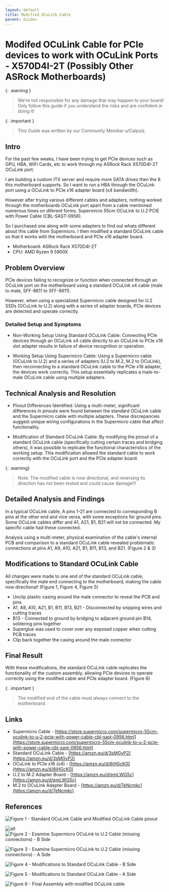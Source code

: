 ```yaml
---
layout: default
title: Modified OCuLink Cable
parent: Guides
---
```


# Modifed OCuLink Cable for PCIe devices to work with OCuLink Ports - X570D4I-2T (Possibly Other ASRock Motherboards)

{: .warning }
> We're not responsible for any damage that may happen to your board!
> Only follow this guide if you understand the risks and are confident in doing it!

{: .important }
> This Guide was written by our Community Member u/Calpulz. 

## Intro

For the past few weeks, I have been trying to get PCIe devices such as GPU, HBA, WiFi Cards, etc to work through my ASRock Rack X570D4I-2T OCuLink port.

I am building a custom ITX server and require more SATA drives then the 8 this motherboard supports. So I want to run a HBA through the OCuLink port using a OCuLink to PCIe x16 adapter board (x4 bandwidth).

However after trying various different cables and adapters, nothing worked through the motherboards OCuLink port apart from a cable mentioned numerous times on diferent forms. Supermicro 55cm OCuLink to U.2 PCIE with Power Cable (CBL-SAST-0956).

So I purchased one along with some adapters to find out whats different about this cable from Supermicro. I then modified a standard OCuLink cable so that it works with the motherboard and PCIe x16 adapter board.

* Motherboard: ASRock Rack X570D4I-2T  
* CPU: AMD Ryzen 9 5900X

## Problem Overview

PCIe devices failing to recognize or function when connected through an OCuLink port on the motherboard using a standard OCuLink x4 cable (male to male, SFF-8611 to SFF-8611).

However, when using a specialized Supermicro cable designed for U.2 SSDs (OCuLink to U.2) along with a series of adapter boards, PCIe devices are detected and operate correctly.

### Detailed Setup and Symptoms

* Non-Working Setup Using Standard OCuLink Cable: Connecting PCIe devices through an OCuLink x4 cable directly to an OCuLink to PCIe x16 slot adapter results in failure of device recognition or operation.

* Working Setup Using Supermicro Cable: Using a Supermicro cable (OCuLink to U.2) and a series of adapters (U.2 to M.2, M.2 to OCuLink), then reconnecting to a standard OCuLink cable to the PCIe x16 adapter, the devices work correctly. This setup essentially replicates a male-to-male OCuLink cable using multiple adapters.

## Technical Analysis and Resolution

* Pinout Differences Identified: Using a multi-meter, significant differences in pinouts were found between the standard OCuLink cable and the Supermicro cable with multiple adapters. These discrepancies suggest unique wiring configurations in the Supermicro cable that affect functionality.

* Modification of Standard OCuLink Cable: By modifying the pinout of a standard OCuLink cable (specifically cutting certain traces and bridging others), it was possible to replicate the functional characteristics of the working setup. This modification allowed the standard cable to work correctly with the OCuLink port and the PCIe adapter board.

{: .warning}
> Note: The modified cable is now directional, and reversing its direction has not been tested and could cause damage!!!

## Detailed Analysis and Findings

In a typical OCuLink cable, A pins 1-21 are connected to corresponding B pins at the other end and vice versa, with some exceptions for ground pins. Some OCuLink cables differ and A1, A21, B1, B21 will not be connected. My specific cable had these connected.

Analysis using a multi-meter, physical examination of the cable's internal PCB and comparison to a standard OCuLink cable revealed problematic connections at pins A1, A9, A10, A21, B1, B11, B13, and B21. (Figure 2 & 3)

## Modifications to Standard OCuLink Cable

All changes were made to one end of the standard OCuLink cable, specifically the male end connecting to the motherboard, making the cable now directional! (Figure 1, Figure 4, Figure 5)

* Unclip plastic casing around the male connector to reveal the PCB and pins
* A1, A9, A10, A21, B1, B11, B13, B21 - Disconnected by snipping wires and cutting traces
* B13 - Connected to ground by bridging to adjacent ground pin B14, soldering pins together
* Superglue was used to cover over any exposed copper when cutting PCB traces
* Clip back together the casing around the male connector

## Final Result

With these modifications, the standard OCuLink cable replicates the functionality of the custom assembly, allowing PCIe devices to operate correctly using the modified cable and PCIe adapter board. (Figure 6)

{: .important }
> The modified end of the cable must always connect to the motherboard.

## Links

* Supermicro Cable - [https://store.supermicro.com/supermicro-55cm-oculink-to-u-2-pcie-with-power-cable-cbl-sast-0956.html](https://store.supermicro.com/supermicro-55cm-oculink-to-u-2-pcie-with-power-cable-cbl-sast-0956.html)
* Standard OCuLink Cable - [https://amzn.eu/d/3sMGvP2](https://amzn.eu/d/3sMGvP2)
* OCuLink to PCIe x16 (x4) - [https://amzn.eu/d/8iHGcK0](https://amzn.eu/d/8iHGcK0)
* U.2 to M.2 Adapter Board - [https://amzn.eu/d/emLWG5c](https://amzn.eu/d/emLWG5c)
* M.2 to OCuLink Adapter Board - [https://amzn.eu/d/7eNcmkc](https://amzn.eu/d/7eNcmkc)

## References

![Figure 1 - Standard OCuLink Cable and Modified OCuLink Cable pinout](/asrockwiki/assets/images/wiki/ocuGuide/ocuFig1.png)

![alt](/asrockwiki/assets/images/wiki/ocuGuide/ocuFig2.png)  
![Figure 2 - Examine Supermicro OCuLink to U.2 Cable (missing connections) - B Side](/asrockwiki/assets/images/wiki/ocuGuide/ocuFig3.png)

![Figure 3 - Examine Supermicro OCuLink to U.2 Cable (missing connections) - A Side](/asrockwiki/assets/images/wiki/ocuGuide/ocuFig4.png)

![Figure 4 - Modifications to Standard OCuLink Cable - B Side](/asrockwiki/assets/images/wiki/ocuGuide/ocuFig5.png)

![Figure 5 - Modifications to Standard OCuLink Cable - A Side](/asrockwiki/assets/images/wiki/ocuGuide/ocuFig6.png)

![Figure 6 - Final Assembly with modified OCuLink cable](/asrockwiki/assets/images/wiki/ocuGuide/ocuFig7.png)
